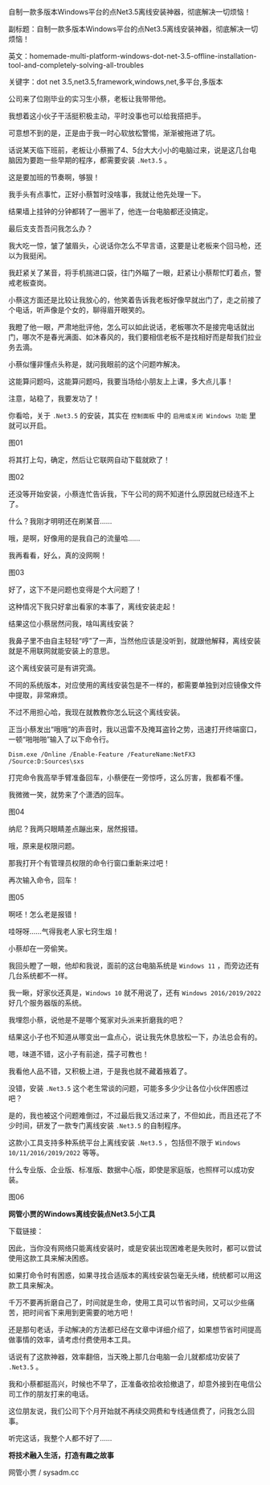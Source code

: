 自制一款多版本Windows平台的点Net3.5离线安装神器，彻底解决一切烦恼！

副标题：自制一款多版本Windows平台的点Net3.5离线安装神器，彻底解决一切烦恼！

英文：homemade-multi-platform-windows-dot-net-3.5-offline-installation-tool-and-completely-solving-all-troubles

关键字：dot net 3.5,net3.5,framework,windows,net,多平台,多版本



公司来了位刚毕业的实习生小蔡，老板让我带带他。

我想着这小伙子干活挺积极主动，平时没事也可以给我搭把手。

可意想不到的是，正是由于我一时心软放松警惕，渐渐被拖进了坑。



话说某天临下班前，老板让小蔡搬了4、5台大大小小的电脑过来，说是这几台电脑因为要跑一些早期的程序，都需要安装 `.Net3.5` 。

这是要加班的节奏啊，够狠！

我手头有点事忙，正好小蔡暂时没啥事，我就让他先处理一下。

结果墙上挂钟的分钟都转了一圈半了，他连一台电脑都还没搞定。

最后支支吾吾问我怎么办？



我大吃一惊，皱了皱眉头，心说话你怎么不早言语，这要是让老板来个回马枪，还以为我挺闲。

我赶紧关了某音，将手机揣进口袋，往门外瞄了一眼，赶紧让小蔡帮忙盯着点，警戒老板查岗。

小蔡这方面还是比较让我放心的，他笑着告诉我老板好像早就出门了，走之前接了个电话，听声像是个女的，聊得眉开眼笑的。

我瞪了他一眼，严肃地批评他，怎么可以如此说话，老板哪次不是接完电话就出门，哪次不是春光满面、如沐春风的，我们要相信老板不是找相好而是帮我们拉业务去滴。

小蔡似懂非懂点头称是，就问我眼前的这个问题咋解决。

这能算问题吗，这能算问题吗，我要当场给小朋友上上课，多大点儿事！

注意，站稳了，我要发功了！



你看哈，关于 `.Net3.5` 的安装，其实在 `控制面板` 中的 `启用或关闭 Windows 功能` 里就可以开启。

图01



将其打上勾，确定，然后让它联网自动下载就欧了！

图02



还没等开始安装，小蔡连忙告诉我，下午公司的网不知道什么原因就已经连不上了。

什么？我刚才明明还在刷某音……

哦，是啊，好像用的是我自己的流量哈……

我再看看，好么，真的没网啊！

图03



好了，这下不是问题也变得是个大问题了！

这种情况下我只好拿出看家的本事了，离线安装走起！

结果这位小蔡居然问我，啥叫离线安装？

我鼻子里不由自主轻轻“哼”了一声，当然他应该是没听到，就跟他解释，离线安装就是不用联网就能安装上的意思。

这个离线安装可是有讲究滴。

不同的系统版本，对应使用的离线安装包是不一样的，都需要单独到对应镜像文件中提取，非常麻烦。

不过不用担心哈，我现在就教教你怎么玩这个离线安装。



正当小蔡发出“哦哦”的声音时，我以迅雷不及掩耳盗铃之势，迅速打开终端窗口，一顿“啪啪啪”输入了以下命令行。

```
Dism.exe /Online /Enable-Feature /FeatureName:NetFX3 /Source:D:Sources\sxs
```



打完命令我高举手臂准备回车，小蔡便在一旁惊呼，这么厉害，我都看不懂。

我微微一笑，就势来了个潇洒的回车。

图04



纳尼？我两只眼睛差点蹦出来，居然报错。

哦，原来是权限问题。

那我打开个有管理员权限的命令行窗口重新来过吧！

再次输入命令，回车！

图05



啊呸！怎么老是报错！

哇呀呀……气得我老人家七窍生烟！

小蔡却在一旁偷笑。

我回头瞪了一眼，他却和我说，面前的这台电脑系统是 `Windows 11` ，而旁边还有几台系统都不一样。

我一瞅，好家伙还真是，`Windows 10` 就不用说了，还有 `Windows 2016/2019/2022` 好几个服务器版的系统。

我埋怨小蔡，说他是不是哪个冤家对头派来折磨我的吧？

结果这小子也不知道从哪变出一盒点心，说让我先休息放松一下，办法总会有的。

嗯，味道不错，这小子有前途，孺子可教也！



我看他人品不错，又积极上进，于是我也就不藏着掖着了。

没错，安装 `.Net3.5` 这个老生常谈的问题，可能多多少少让各位小伙伴困惑过吧？

是的，我也被这个问题难倒过，不过最后我又活过来了，不但如此，而且还花了不少时间，研发了一款专门离线安装 `.Net3.5` 的自制程序。



这款小工具支持多种系统平台上离线安装 `.Net3.5` ，包括但不限于 `Windows 10/11/2016/2019/2022` 等等。

什么专业版、企业版、标准版、数据中心版，即使是家庭版，也照样可以成功安装。

图06



**网管小贾的Windows离线安装点Net3.5小工具**

下载链接：



因此，当你没有网络只能离线安装时，或是安装出现困难老是失败时，都可以尝试使用这款工具来解决困惑。

如果打命令时有困惑，如果寻找合适版本的离线安装包毫无头绪，统统都可以用这款工具来解决。

千万不要再折磨自己了，时间就是生命，使用工具可以节省时间，又可以少些痛苦，把时间省下来用到更需要的地方吧！

还是那句老话，手动解决的方法都已经在文章中详细介绍了，如果想节省时间提高做事情的效率，请考虑付费使用本工具。



话说有了这款神器，效率翻倍，当天晚上那几台电脑一会儿就都成功安装了 `.Net3.5` 。

我和小蔡都挺高兴，时候也不早了，正准备收拾收拾撤退了，却意外接到在电信公司工作的朋友打来的电话。

这位朋友说，我们公司下个月开始就不再续交网费和专线通信费了，问我怎么回事。

听完这话，我整个人都不好了……



**将技术融入生活，打造有趣之故事**

网管小贾 / sysadm.cc